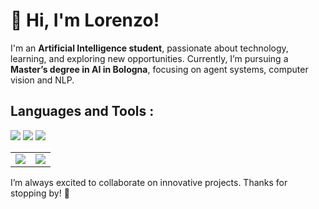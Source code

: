 
# 👋 Hi, I'm Lorenzo!

I'm an **Artificial Intelligence student**, passionate about technology, learning, and exploring new opportunities. Currently, I’m pursuing a **Master’s degree in AI in Bologna**, focusing on agent systems, computer vision and NLP.
## Languages and Tools : 

<p align="left">
   <img src="https://skillicons.dev/icons?i=python" />
   <img src="https://skillicons.dev/icons?i=pytorch" />
   <img src="https://skillicons.dev/icons?i=tensorflow" /> </br>
</p> 
  
<center>
   <table >
       <tr>
           <td>
               <img src="https://github-readme-streak-stats.herokuapp.com/?user=LorenzoVenturi&theme=dracula" /><br />
           </td>
           <td>
               <img src="https://github-readme-stats.vercel.app/api/top-langs/?username=LorenzoVenturi&layout=compact&hide_border=true&theme=dracula&langs_count=6"/>
           </td>
       </tr>
   </table>
</center>


I’m always excited to collaborate on innovative projects. Thanks for stopping by! 🌟


